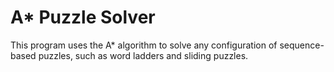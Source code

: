 # A* Puzzle Solver

This program uses the A* algorithm to solve any configuration of sequence-based puzzles, such as word ladders and sliding puzzles.


